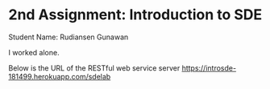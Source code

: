 # 2nd Assignment: Introduction to SDE

Student Name: Rudiansen Gunawan 

I worked alone.

Below is the URL of the RESTful web service server
https://introsde-181499.herokuapp.com/sdelab
  